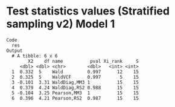# Test statistics values (Stratified sampling v2) Model 1

    Code
      res
    Output
      # A tibble: 6 x 6
            X2    df name          pval Xi_rank     S
         <dbl> <dbl> <chr>        <dbl>   <int> <int>
      1  0.332  5    Wald         0.997      12    15
      2  0.325  5    WaldVCF      0.997       5    15
      3 -0.101  3.31 WaldDiag,MM3 1          15    15
      4  0.379  4.24 WaldDiag,RS2 0.988      15    15
      5 -0.104  3.25 Pearson,MM3  1          15    15
      6  0.396  4.21 Pearson,RS2  0.987      15    15

